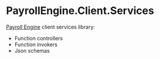 # PayrollEngine.Client.Services
[Payroll Engine](https://github.com/Payroll-Engine) client services library:

- Function controllers
- Function invokers
- Json schemas
